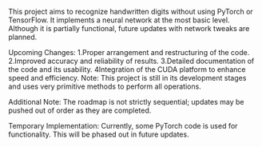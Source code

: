 This project aims to recognize handwritten digits without using PyTorch or TensorFlow. It implements a neural network at the most basic level. Although it is partially functional, future updates with network tweaks are planned.

Upcoming Changes:
1.Proper arrangement and restructuring of the code.
2.Improved accuracy and reliability of results.
3.Detailed documentation of the code and its usability.
4Integration of the CUDA platform to enhance speed and efficiency.
Note: This project is still in its development stages and uses very primitive methods to perform all operations.

Additional Note: The roadmap is not strictly sequential; updates may be pushed out of order as they are completed.

Temporary Implementation: Currently, some PyTorch code is used for functionality. This will be phased out in future updates.
